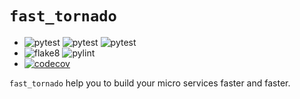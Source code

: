 # `fast_tornado`

- ![pytest](https://github.com/zqmillet/fast_tornado/workflows/pytest%20on%20ubuntu/badge.svg)
  ![pytest](https://github.com/zqmillet/fast_tornado/workflows/pytest%20on%20macos/badge.svg)
  ![pytest](https://github.com/zqmillet/fast_tornado/workflows/pytest%20on%20windows/badge.svg)
- ![flake8](https://github.com/zqmillet/fast_tornado/workflows/flake8/badge.svg)
  ![pylint](https://github.com/zqmillet/fast_tornado/workflows/pylint/badge.svg)
- [![codecov](https://codecov.io/gh/zqmillet/fast_tornado/branch/master/graph/badge.svg)](https://codecov.io/gh/zqmillet/fast_tornado)

`fast_tornado` help you to build your micro services faster and faster.
